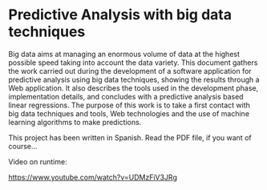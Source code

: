 
# Predictive Analysis with big data techniques
Big data aims at managing an enormous volume of data at the highest possible speed taking into account the data variety. This document gathers the work carried out during the development of a software application for predictive analysis using big data techniques, showing the results through a Web application. It also describes the tools used in the development phase, implementation details, and concludes with a predictive analysis based linear regressions. The purpose of this work is to take a first contact with big data techniques and tools, Web technologies and the use of machine learning algorithms to make predictions.

This project has been written in Spanish. Read the PDF file, if you want of course...

Video on runtime:

https://www.youtube.com/watch?v=UDMzFiV3JRg
